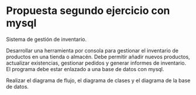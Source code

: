# Propuesta segundo ejercicio con mysql
Sistema de gestión de inventario.

Desarrollar una herramienta por consola para gestionar el inventario de productos en una tienda o almacén. Debe permitir añadir nuevos productos, actualizar existencias, gestionar pedidos y generar informes de inventario. El programa debe estar enlazado a una base de datos con mysql. 


Realizar el diagrama de flujo, el diagrama de clases y el diagrama de la base de datos.